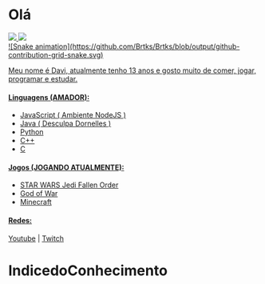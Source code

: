 # Olá

<div>
  <a href="https://github.com/indicedoconhecimento">
  <img height="180em" src="https://github-readme-stats.vercel.app/api/top-langs/?username=indicedoconhecimento&layout=compact&langs_count=7&theme=dracula"/>
  <img height="180em" src="https://github-readme-stats.vercel.app/api?username=indicedoconhecimento&show_icons=true&theme=dracula&include_all_commits=true&count_private=true"/>
  
</div>
![Snake animation](https://github.com/Brtks/Brtks/blob/output/github-contribution-grid-snake.svg)

Meu nome é Davi, atualmente tenho 13 anos e gosto muito de comer, jogar, programar e estudar.

#### Linguagens (AMADOR):

- JavaScript ( Ambiente NodeJS )
- Java ( Desculpa Dornelles )
- Python
- C++
- C

#### Jogos (JOGANDO ATUALMENTE):

- STAR WARS Jedi Fallen Order
- God of War
- Minecraft

#### Redes:

[Youtube](https://www.youtube.com/channel/UC0xfX57xJfXto1qLucsBS6Q) | 
[Twitch](https://www.twitch.tv/indice_do_conhecimento)
# IndicedoConhecimento
